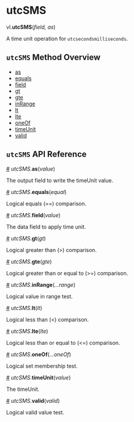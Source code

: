 # utcSMS

vl.<b>utcSMS</b>(<em>field, as</em>)

A time unit operation for <code>utcsecondsmilliseconds</code>.

## <code>utcSMS</code> Method Overview

* <a href="#as">as</a>
* <a href="#equals">equals</a>
* <a href="#field">field</a>
* <a href="#gt">gt</a>
* <a href="#gte">gte</a>
* <a href="#inRange">inRange</a>
* <a href="#lt">lt</a>
* <a href="#lte">lte</a>
* <a href="#oneOf">oneOf</a>
* <a href="#timeUnit">timeUnit</a>
* <a href="#valid">valid</a>

## <code>utcSMS</code> API Reference

<a id="as" href="#as">#</a>
<em>utcSMS</em>.<b>as</b>(<em>value</em>)

The output field to write the timeUnit value.

<a id="equals" href="#equals">#</a>
<em>utcSMS</em>.<b>equals</b>(<em>equal</em>)

Logical equals (==) comparison.

<a id="field" href="#field">#</a>
<em>utcSMS</em>.<b>field</b>(<em>value</em>)

The data field to apply time unit.

<a id="gt" href="#gt">#</a>
<em>utcSMS</em>.<b>gt</b>(<em>gt</em>)

Logical greater than (>) comparison.

<a id="gte" href="#gte">#</a>
<em>utcSMS</em>.<b>gte</b>(<em>gte</em>)

Logical greater than or equal to (>=) comparison.

<a id="inRange" href="#inRange">#</a>
<em>utcSMS</em>.<b>inRange</b>(<em>...range</em>)

Logical value in range test.

<a id="lt" href="#lt">#</a>
<em>utcSMS</em>.<b>lt</b>(<em>lt</em>)

Logical less than (<) comparison.

<a id="lte" href="#lte">#</a>
<em>utcSMS</em>.<b>lte</b>(<em>lte</em>)

Logical less than or equal to (<=) comparison.

<a id="oneOf" href="#oneOf">#</a>
<em>utcSMS</em>.<b>oneOf</b>(<em>...oneOf</em>)

Logical set membership test.

<a id="timeUnit" href="#timeUnit">#</a>
<em>utcSMS</em>.<b>timeUnit</b>(<em>value</em>)

The timeUnit.

<a id="valid" href="#valid">#</a>
<em>utcSMS</em>.<b>valid</b>(<em>valid</em>)

Logical valid value test.

